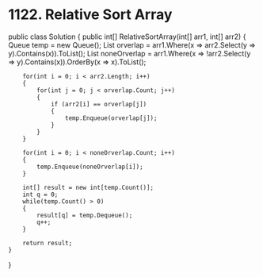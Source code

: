 # 1122. Relative Sort Array

public class Solution {
    public int[] RelativeSortArray(int[] arr1, int[] arr2) {
        Queue<int> temp = new Queue<int>();
        List<int> orverlap = arr1.Where(x => arr2.Select(y => y).Contains(x)).ToList();
        List<int> noneOrverlap = arr1.Where(x => !arr2.Select(y => y).Contains(x)).OrderBy(x => x).ToList();

        for(int i = 0; i < arr2.Length; i++)
        {
            for(int j = 0; j < orverlap.Count; j++)
            {
                if (arr2[i] == orverlap[j])
                {
                    temp.Enqueue(orverlap[j]);
                }
            }
        }

        for(int i = 0; i < noneOrverlap.Count; i++)
        {
            temp.Enqueue(noneOrverlap[i]);
        }

        int[] result = new int[temp.Count()];
        int q = 0;
        while(temp.Count() > 0)
        {
            result[q] = temp.Dequeue();
            q++;
        }
            
        return result;
    }
}